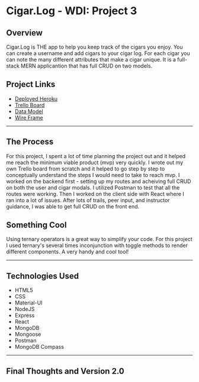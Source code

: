 # Cigar.Log - WDI: Project 3

## Overview
Cigar.Log is THE app to help you keep track of the cigars you enjoy. You can create a username and add cigars to your cigar log. For each cigar you can note the many different attributes that make a cigar unique. It is a full-stack MERN applicantion that has full CRUD on two models. 


## Project Links
* [Deployed Heroku](https://cigar-log.herokuapp.com/)
* [Trello Board](https://trello.com/b/8nB93YEe/unit-3-cigarlog)
* [Data Model](https://www.lucidchart.com/invitations/accept/5c131087-549f-4543-bc50-285f6678e5b3)
* [Wire Frame](https://www.figma.com/file/ZqA27yTS4wrwMOlAzB5mBPil/CIgar.log?node-id=0%3A1)

---
## The Process

For this project, I spent a lot of time planning the project out and it helped me reach the minimum viable product (mvp) very quickly. I wrote out my own Trello board from scratch and it helped to go step by step to conceptually understand the steps I would need to take to reach mvp. I worked on the backend first - setting up my routes and acheiving full CRUD on both the user and cigar modals. I utilized Postman to test that all the routes were working. Then I worked on the client side with React where I ran into a lot of issues. After lots of trails, peer input, and instructor guidance, I was able to get full CRUD on the front end. 

## Something Cool

Using ternary operators is a great way to simplify your code. For this project I used ternary's several times inconjunction with toggle methods to render different components. A very handy and cool tool!

---
## Technologies Used
* HTML5
* CSS
* Material-UI
* NodeJS
* Express
* React
* MongoDB
* Mongoose
* Postman
* MongoDB Compass
----

## Final Thoughts and Version 2.0


